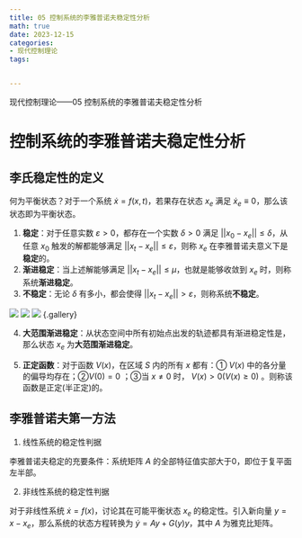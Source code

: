 ```yaml
---
title: 05 控制系统的李雅普诺夫稳定性分析
math: true
date: 2023-12-15
categories:
- 现代控制理论
tags:


---
```


现代控制理论——05 控制系统的李雅普诺夫稳定性分析

<!-- more -->

# 控制系统的李雅普诺夫稳定性分析

## 李氏稳定性的定义

何为平衡状态？对于一个系统 $\dot{x}=f(x,t)$，若果存在状态 $x_e$ 满足 $\dot{x}_e\equiv 0$，那么该状态即为平衡状态。

1. **稳定**：对于任意实数 $\varepsilon>0$，都存在一个实数 $\delta>0$ 满足 $||x_0-x_e||\leq\delta$，从任意 $x_0$ 触发的解都能够满足 $||x_t-x_e||\leq\varepsilon$，则称 $x_e$ 在李雅普诺夫意义下是**稳定**的。
2. **渐进稳定**：当上述解能够满足 $||x_t-x_e||\leq\mu$，也就是能够收敛到 $x_e$ 时，则称系统**渐进稳定**。
3. **不稳定**：无论 $\delta$ 有多小，都会使得 $||x_t-x_e||>\varepsilon$，则称系统**不稳定**。

![](https://s1.imagehub.cc/images/2023/12/15/0dfa81a886d2cba99a38d05364f57ecd.png)
![](https://s1.imagehub.cc/images/2023/12/15/8d8829ffb7da9bc162c4e91874a019f9.png)
![](https://s1.imagehub.cc/images/2023/12/15/f84bc555ea80a021158a0f6dab2b292b.png) {.gallery}

4. **大范围渐进稳定**：从状态空间中所有初始点出发的轨迹都具有渐进稳定性是，那么状态 $x_e$ 为**大范围渐进稳定**。

5. **正定函数**：对于函数 $V(x)$，在区域 $S$ 内的所有 $x$ 都有：① $V(x)$ 中的各分量的偏导均存在；②$V(0)=0$ ；③当 $x\neq0$ 时， $V(x)>0 (V(x)\geq0)$ 。则称该函数是正定(半正定)的。

## 李雅普诺夫第一方法

1. 线性系统的稳定性判据

李雅普诺夫稳定的充要条件：系统矩阵 $A$ 的全部特征值实部大于0，即位于复平面左半部。

2. 非线性系统的稳定性判据

对于非线性系统 $\dot{x}=f(x)$，讨论其在可能平衡状态 $x_e$ 的稳定性。引入新向量 $y=x-x_e$，那么系统的状态方程转换为 $\dot{y}=Ay+G(y)y$，其中 $A$ 为雅克比矩阵。 





























